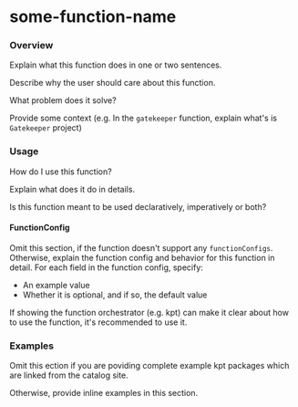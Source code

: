 # some-function-name

### Overview

Explain what this function does in one or two sentences.

Describe why the user should care about this function.

What problem does it solve?

Provide some context (e.g. In the `gatekeeper` function, explain what's
is `Gatekeeper` project)

### Usage

How do I use this function?

Explain what does it do in details.

Is this function meant to be used declaratively, imperatively or both?

#### FunctionConfig

Omit this section, if the function doesn't support any `functionConfigs`.
Otherwise, explain the function config and behavior for this function in detail.
For each field in the function config, specify:

- An example value
- Whether it is optional, and if so, the default value

If showing the function orchestrator (e.g. kpt) can make it clear about how to
use the function, it's recommended to use it.

### Examples

Omit this ection if you are poviding complete example kpt packages which are
linked from the catalog site.

Otherwise, provide inline examples in this section.
